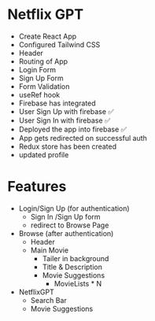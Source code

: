 # Netflix GPT
 - Create React App
 - Configured Tailwind CSS
 - Header
 - Routing of App
 - Login Form
 - Sign Up Form
 - Form Validation
 - useRef hook
 - Firebase has integrated 
 - User Sign Up with firebase ✅
 - User Sign In with firebase ✅
 - Deployed the app into firebase ✅
 - App gets redirected on successful auth
 - Redux store has been created 
 - updated profile


# Features
- Login/Sign Up (for authentication) 
    - Sign In /Sign Up form
    - redirect to Browse Page
- Browse (after authentication)
    - Header
    - Main Movie
        - Tailer in background
        - Title & Description
        - Movie Suggestions
            - MovieLists * N
- NetflixGPT
    - Search Bar
    - Movie Suggestions